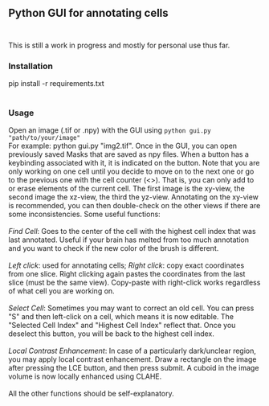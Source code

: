 ## Python GUI for annotating cells <br>  <br>
This is still a work in progress and mostly for personal use thus far.

### Installation <br>
pip install -r requirements.txt <br>  <br>

### Usage  <br>
Open an image (.tif or .npy) with the GUI using `python gui.py "path/to/your/image"` <br>
For example: python gui.py "img2.tif". Once in the GUI, you can open previously saved Masks that are saved as npy files. When a button has a keybinding associated with it, it is indicated on the button. Note that you are only working on one cell until you decide to move on to the next one or go to the previous one with the cell counter (<>). That is, you can only add to or erase elements of the current cell. The first image is the xy-view, the second image the xz-view, the third the yz-view. Annotating on the xy-view is recommended, you can then double-check on the other views if there are some inconsistencies. Some useful functions: <br> <br>
*Find Cell*: Goes to the center of the cell with the highest cell index that was last annotated. Useful if your brain has melted from too much annotation and you want to check if the new color of the brush is different. <br> <br>
*Left click*: used for annotating cells; *Right click*: copy exact coordinates from one slice. Right clicking again pastes the coordinates from the last slice (must be the same view). Copy-paste with right-click works regardless of what cell you are working on. <br> <br>
*Select Cell*: Sometimes you may want to correct an old cell. You can press "S" and then left-click on a cell, which means it is now editable. The "Selected Cell Index" and "Highest Cell Index" reflect that. Once you deselect this button, you will be back to the highest cell index. <br> <br>
*Local Contrast Enhancement*: In case of a particularly dark/unclear region, you may apply local contrast enhancement. Draw a rectangle on the image after pressing the LCE button, and then press submit. A cuboid in the image volume is now locally enhanced using CLAHE.  <br> <br>
All the other functions should be self-explanatory.

